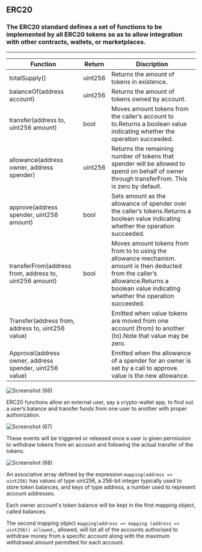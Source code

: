 ## ERC20

### The ERC20 standard defines a set of functions to be implemented by all ERC20 tokens so as to allow integration with other contracts, wallets, or marketplaces.

-------------




| **Function**  | **Return** | **Discription**|
| --------------- | --------------- |------------|
| totalSupply()  | uint256 | Returns the amount of tokens in existence.|
| balanceOf(address account) | uint256 | Returns the amount of tokens owned by account.|
| transfer(address to, uint256 amount) | bool|Moves amount tokens from the caller’s account to to.Returns a boolean value indicating whether the operation succeeded.|
| allowance(address owner, address spender) | uint256 | Returns the remaining number of tokens that spender will be allowed to spend on behalf of owner through transferFrom. This is zero by default.|
| approve(address spender, uint256 amount) | bool | Sets amount as the allowance of spender over the caller’s tokens.Returns a boolean value indicating whether the operation succeeded.|
|  transferFrom(address from, address to, uint256 amount) | bool |Moves amount tokens from from to to using the allowance mechanism. amount is then deducted from the caller’s allowance.Returns a boolean value indicating whether the operation succeeded.|
| Transfer(address from, address to, uint256 value)  | | Emitted when value tokens are moved from one account (from) to another (to).Note that value may be zero.|
|Approval(address owner, address spender, uint256 value) |  | Emitted when the allowance of a spender for an owner is set by a call to approve. value is the new allowance.|


![Screenshot (66)](https://user-images.githubusercontent.com/82324643/206461914-ec6b81ab-92a8-4c17-8901-6cc74d254eb0.png)


ERC20 functions allow an external user, say a crypto-wallet app, to find out a user’s balance and transfer funds from one user to another with proper authorization.


![Screenshot (67)](https://user-images.githubusercontent.com/82324643/206461931-e98e8702-9afc-477b-8e52-e4a69169c6aa.png)

These events will be triggered or released once a user is given permission to withdraw tokens from an account and following the actual transfer of the tokens.



![Screenshot (68)](https://user-images.githubusercontent.com/82324643/206461939-86caef02-8075-4131-8610-ef0ab87c7ef4.png)

An associative array defined by the expression `mapping(address => uint256)` has values of type uint256, a 256-bit integer typically used to store token balances, and keys of type address, a number used to represent account addresses.

Each owner account's token balance will be kept in the first mapping object, called balances.

The second mapping object `mapping(address => mapping (address => uint256)) allowed;`, allowed, will list all of the accounts authorised to withdraw money from a specific account along with the maximum withdrawal amount permitted for each account.
